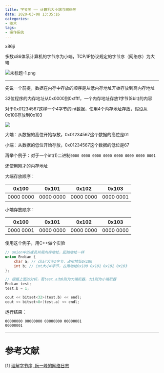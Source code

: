 ```yaml
---
title: 字节序 —— 计算机大小端与网络序
date: 2020-03-08 13:35:16
categories:
- 技术
tags:
- 操作系统
---
```


x86ji

多数x86体系计算机的字节序为小端，TCP/IP协议规定的字节序（网络序）为大端

![未标题-1.png](https://i.loli.net/2020/03/08/7TiNK3P9W8LwYMu.png)

<!--more-->

------

先说一个前提，数据在内存中存放的顺序是从低内存地址开始存放到高内存地址

32位程序的内存地址从0x0000到0xffff，一个内存地址存放1字节(8bit)的内容

对于0x01234567这样一个4字节的int数据，使用4个内存地址存放，假设从0x100存放到0x103

![](http://www.ruanyifeng.com/blogimg/asset/2016/bg2016112201.gif)

大端：从数据的高位开始存放，0x01234567这个数据的高位是01

小端：从数据的低位开始存放，0x01234567这个数据的低位是67



再举个例子：对于一个int(1)二进制`0000 0000 0000 0000 0000 0000 0000 0001`

还使用刚才的内存地址

大端存放顺序：

| 0x100     | 0x101     | 0x102     | 0x103     |
| --------- | --------- | --------- | --------- |
| 0000 0000 | 0000 0000 | 0000 0000 | 0000 0001 |

小端存放顺序：

| 0x100     | 0x101     | 0x102     | 0x103     |
| --------- | --------- | --------- | --------- |
| 0000 0001 | 0000 0000 | 0000 0000 | 0000 0000 |

使用这个例子，用C++做个实验

```C++
// union中的成员共用内存地址，起始地址一样
union Endian {
    char a; // char大小1字节，占用地址0x100
    int b; // int大小4字节，占用地址0x100 0x101 0x102 0x103
};

// 根据上面的分析，若test.a为0则为大端机器，为1则为小端机器
Endian test;
test.b = 1;

cout << bitset<32>(test.b) << endl;
cout << bitset<8>(test.a) << endl;
```

运行结果：

```
00000000 00000000 00000000 00000001
00000001
```

------

# 参考文献

[1] [理解字节序, 阮一峰的网络日志](URL 'https://www.ruanyifeng.com/blog/2016/11/byte-order.html')